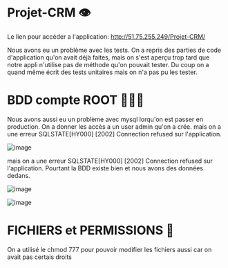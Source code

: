 # Projet-CRM 👁

Le lien pour accéder a l'application: http://51.75.255.249/Projet-CRM/

Nous avons eu un problème avec les tests. On a repris des parties de code d'application qu'on avait déjà faites, mais on s'est aperçu trop tard que notre appli n'utilise pas de méthode qu'on pouvait tester. Du coup on a quand même écrit des tests unitaires mais on n'a pas pu les tester.
 # BDD compte ROOT 👨🏼‍✈️

Nous avons aussi eu un problème avec mysql lorqu'on est passer en production. On a donner les accès a un user admin qu'on a crée. mais on a une erreur SQLSTATE[HY000] [2002] Connection refused sur l'application.

![image](https://user-images.githubusercontent.com/62374845/183258886-baa0554c-b373-4e55-a7be-eb17e01fc527.png)

mais on a une erreur SQLSTATE[HY000] [2002] Connection refused sur l'application.
Pourtant la BDD existe bien et nous avons des données dedans.

![image](https://user-images.githubusercontent.com/62374845/183258976-233be117-6cfc-4537-be69-55d6d9efd5f4.png)

![image](https://user-images.githubusercontent.com/62374845/183258971-1c28c06b-dbc4-468c-9c28-b3ea59d2ee79.png)






# FICHIERS et PERMISSIONS 🚧

On a utilisé le chmod 777 pour pouvoir modifier les fichiers aussi car on avait pas certais droits 

